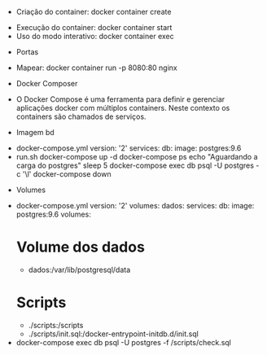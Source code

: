 - Criação do container: docker container create
* Execução do container: docker container start
* Uso do modo interativo: docker container exec

- Portas
* Mapear: docker container run -p 8080:80 nginx

- Docker Composer
* O Docker Compose é uma ferramenta para definir e gerenciar aplicações docker com múltiplos
containers. Neste contexto os containers são chamados de serviços.

- Imagem bd
* docker-compose.yml
   version: '2'
    services:
    db:
    image: postgres:9.6     
* run.sh
    docker-compose up -d
    docker-compose ps
    echo "Aguardando a carga do postgres"
    sleep 5
    docker-compose exec db psql -U postgres -c '\l'
    docker-compose down
- Volumes 
* docker-compose.yml
    version: '2'
    volumes:
    dados:
    services:
    db:
    image: postgres:9.6
    volumes:
    # Volume dos dados
    - dados:/var/lib/postgresql/data
    # Scripts
    - ./scripts:/scripts
    - ./scripts/init.sql:/docker-entrypoint-initdb.d/init.sql
* docker-compose exec db psql -U postgres -f /scripts/check.sql
